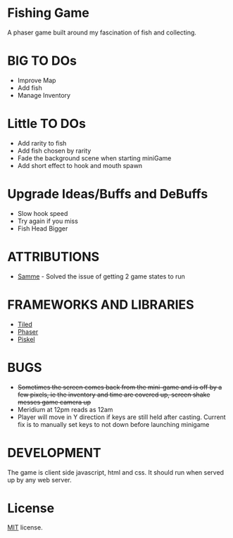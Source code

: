 Fishing Game
==========================

A phaser game built around my fascination of fish and collecting.

BIG TO DOs
==================
* Improve Map
* Add fish
* Manage Inventory

Little TO DOs
==================
* Add rarity to fish
* Add fish chosen by rarity
* Fade the background scene when starting miniGame
* Add short effect to hook and mouth spawn



Upgrade Ideas/Buffs and DeBuffs
==================
* Slow hook speed
* Try again if you miss
* Fish Head Bigger

ATTRIBUTIONS
==================

* [Samme](http://www.html5gamedevs.com/profile/22815-samme/) - Solved the issue of getting 2 game states to run


FRAMEWORKS AND LIBRARIES
========================

* [Tiled](http://www.mapeditor.org/)
* [Phaser](http://phaser.io/)
* [Piskel](http://piskelapp.com/)

BUGS
==================

* ~~Sometimes the screen comes back from the mini-game and is off by a few pixels, ie the inventory and time are covered up, screen shake messes game camera up~~
* Meridium at 12pm reads as 12am
* Player will move in Y direction if keys are still held after casting. Current fix is to manually set keys to not down before launching minigame

DEVELOPMENT
===========

The game is client side javascript, html and css. It should run when served up by any web server.

License
=======

[MIT](http://en.wikipedia.org/wiki/MIT_License) license.

